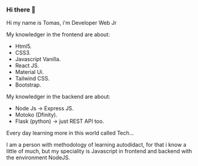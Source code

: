 ### Hi there 👋

Hi my name is Tomas, i'm Developer Web Jr

My knowledger in the frontend are about: 

- Html5.
- CSS3.
- Javascript Vanilla.
- React JS.
- Material Ui.
- Tailwind CSS.
- Bootstrap.

My knowledger in the backend are about: 

- Node Js -> Express JS.
- Motoko (Dfinity).
- Flask (python) -> just REST API too.

Every day learning more in this world called Tech...

I am a person with  methodology of learning autodidact, for that i know a little of much, but my speciality is Javascript in frontend and backend with the environment NodeJS.




<!--
**RyuTsuki08/RyuTsuki08** is a ✨ _special_ ✨ repository because its `README.md` (this file) appears on your GitHub profile.

Here are some ideas to get you started:

- 🔭 I’m currently working on ...
- 🌱 I’m currently learning ...
- 👯 I’m looking to collaborate on ...
- 🤔 I’m looking for help with ...
- 💬 Ask me about ...
- 📫 How to reach me: ...
- 😄 Pronouns: ...
- ⚡ Fun fact: ...
-->
